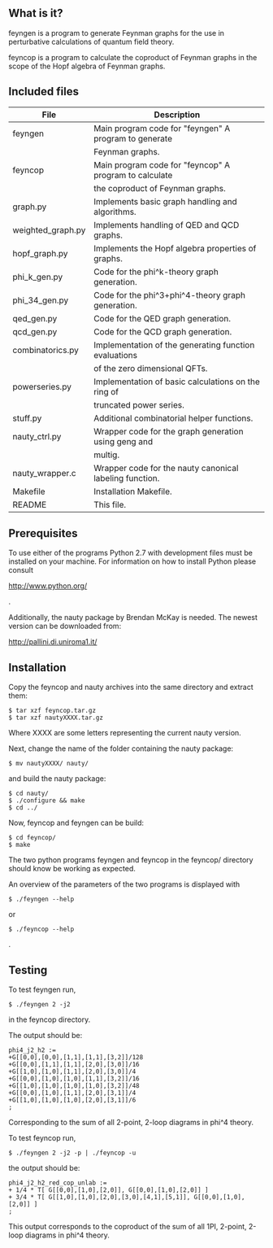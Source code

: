 What is it? 
-----------

feyngen is a program to generate Feynman graphs for the use in perturbative 
calculations of quantum field theory.

feyncop is a program to calculate the coproduct of Feynman graphs in the 
scope of the Hopf algebra of Feynman graphs. 


Included files
--------------

File                  | Description
----------------------|------------------------------------------------------
feyngen               | Main program code for "feyngen" A program to generate 
                        | Feynman graphs.
feyncop               | Main program code for "feyncop" A program to calculate 
                        | the coproduct of Feynman graphs.
graph.py              | Implements basic graph handling and algorithms.
weighted_graph.py     | Implements handling of QED and QCD graphs.
hopf_graph.py         | Implements the Hopf algebra properties of graphs.
phi_k_gen.py          | Code for the phi^k-theory graph generation.
phi_34_gen.py         | Code for the phi^3+phi^4-theory graph generation.
qed_gen.py            | Code for the QED graph generation.
qcd_gen.py            | Code for the QCD graph generation.
combinatorics.py      | Implementation of the generating function evaluations 
                        | of the zero dimensional QFTs.
powerseries.py        | Implementation of basic calculations on the ring of 
                        | truncated power series.
stuff.py              | Additional combinatorial helper functions.
nauty_ctrl.py         | Wrapper code for the graph generation using geng and 
                        | multig.
nauty_wrapper.c       | Wrapper code for the nauty canonical labeling function. 
Makefile              | Installation Makefile.
README                | This file.


Prerequisites
-------------

To use either of the programs Python 2.7 with development files must be 
installed on your machine. For information on how to install Python please 
consult 

http://www.python.org/

.

Additionally, the nauty package by Brendan McKay is needed. The newest 
version can be downloaded from:

http://pallini.di.uniroma1.it/


Installation
------------

Copy the feyncop and nauty archives into the same directory and extract them:

    $ tar xzf feyncop.tar.gz
    $ tar xzf nautyXXXX.tar.gz

Where XXXX are some letters representing the current nauty version. 

Next, change the name of the folder containing the nauty package:

    $ mv nautyXXXX/ nauty/

and build the nauty package:

    $ cd nauty/
    $ ./configure && make
    $ cd ../

Now, feyncop and feyngen can be build:

    $ cd feyncop/
    $ make

The two python programs feyngen and feyncop in the feyncop/ directory should 
know be working as expected. 

An overview of the parameters of the two programs is displayed with 

    $ ./feyngen --help

or

    $ ./feyncop --help

.

Testing
-------

To test feyngen run,

    $ ./feyngen 2 -j2

in the feyncop directory.

The output should be: 

    phi4_j2_h2 :=
    +G[[0,0],[0,0],[1,1],[1,1],[3,2]]/128
    +G[[0,0],[1,1],[1,1],[2,0],[3,0]]/16
    +G[[1,0],[1,0],[1,1],[2,0],[3,0]]/4
    +G[[0,0],[1,0],[1,0],[1,1],[3,2]]/16
    +G[[1,0],[1,0],[1,0],[1,0],[3,2]]/48
    +G[[0,0],[1,0],[1,1],[2,0],[3,1]]/4
    +G[[1,0],[1,0],[1,0],[2,0],[3,1]]/6
    ;

Corresponding to the sum of all 2-point, 2-loop diagrams in phi^4 
theory. 

To test feyncop run, 

    $ ./feyngen 2 -j2 -p | ./feyncop -u

the output should be:

    phi4_j2_h2_red_cop_unlab :=
    + 1/4 * T[ G[[0,0],[1,0],[2,0]], G[[0,0],[1,0],[2,0]] ]
    + 3/4 * T[ G[[1,0],[1,0],[2,0],[3,0],[4,1],[5,1]], G[[0,0],[1,0],[2,0]] ]
    ;

This output corresponds to the coproduct of the sum of all 1PI, 
2-point, 2-loop diagrams in phi^4 theory.


